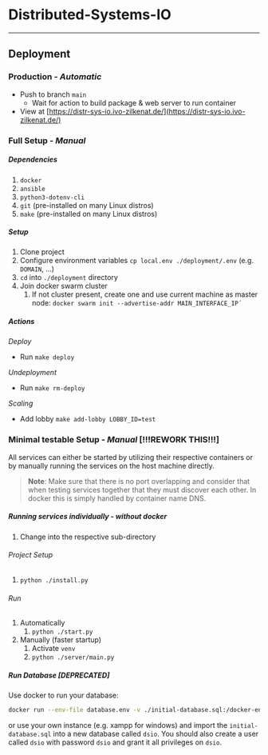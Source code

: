 # Distributed-Systems-IO

---

## Deployment

### Production - *Automatic*
- Push to branch `main`
  - Wait for action to build package & web server to run container
- View at [https://distr-sys-io.ivo-zilkenat.de/](https://distr-sys-io.ivo-zilkenat.de/)

### Full Setup - *Manual*

##### Dependencies
1. `docker`
2. `ansible`
3. `python3-dotenv-cli`
4. `git` (pre-installed on many Linux distros)
5. `make` (pre-installed on many Linux distros)

##### Setup

1. Clone project 
2. Configure environment variables `cp local.env ./deployment/.env` (e.g. `DOMAIN`, ...)
3. `cd` into `./deployment` directory
4. Join docker swarm cluster
   1. If not cluster present, create one and use current machine as master node: `docker swarm init --advertise-addr MAIN_INTERFACE_IP´
`

##### Actions

*Deploy*
* Run `make deploy`

*Undeployment*
* Run `make rm-deploy`

*Scaling*
* Add lobby `make add-lobby LOBBY_ID=test`

### Minimal testable Setup - *Manual* [!!!REWORK THIS!!!]

All services can either be started by utilizing their respective containers or by manually running the services on the host machine directly. 
> **Note**: Make sure that there is no port overlapping and consider that when testing services together that they must discover each other. In docker this is simply handled by container name DNS.

##### Running services individually - *without docker*
1. Change into the respective sub-directory

###### Project Setup
1. `python ./install.py`

###### Run
1. Automatically
   1. `python ./start.py`
2. Manually (faster startup)
   1. Activate `venv`
   2. `python ./server/main.py`

##### Run Database [DEPRECATED]
Use docker to run your database:

```bash
docker run --env-file database.env -v ./initial-database.sql:/docker-entrypoint-initdb.d/01-initialize.sql -p 3306:3306 mariadb:latest
```
or use your own instance (e.g. xampp for windows) and import the `initial-database.sql` into a new database called `dsio`. You should also create a user called `dsio` with password `dsio` and grant it all privileges on `dsio`.